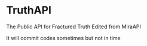 # TruthAPI
The Public API for Fractured Truth Edited from MiraAPI

It will commit codes sometimes but not in time
